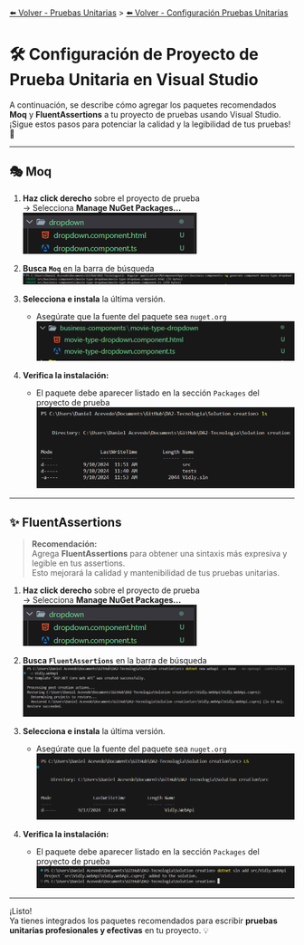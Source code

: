 [⬅️ Volver - Pruebas Unitarias](https://github.com/IngSoft-DA2/DA2-Tecnologia/blob/unit-testing/README.md) > [⬅️ Volver - Configuración Pruebas Unitarias](https://github.com/IngSoft-DA2/DA2-Tecnologia/blob/unit-testing/config-unit-test-project.md)

# 🛠️ Configuración de Proyecto de Prueba Unitaria en Visual Studio

A continuación, se describe cómo agregar los paquetes recomendados **Moq** y **FluentAssertions** a tu proyecto de pruebas usando Visual Studio.  
¡Sigue estos pasos para potenciar la calidad y la legibilidad de tus pruebas! 🚀

---

## 🎭 Moq

1. **Haz click derecho** sobre el proyecto de prueba  
   → Selecciona **Manage NuGet Packages...**  
   ![Manage NuGet Packages opción](./images/image-17.png)

2. **Busca `Moq`** en la barra de búsqueda  
   ![Buscar Moq](./images/image-18.png)

3. **Selecciona e instala** la última versión.  
   - Asegúrate que la fuente del paquete sea `nuget.org`  
   ![Instalar versión](./images/image-19.png)

4. **Verifica la instalación:**  
   - El paquete debe aparecer listado en la sección `Packages` del proyecto de prueba  
   ![Chequear instalación](./images/image-20.png)

---

## ✨ FluentAssertions

> **Recomendación:**  
> Agrega **FluentAssertions** para obtener una sintaxis más expresiva y legible en tus assertions.  
> Esto mejorará la calidad y mantenibilidad de tus pruebas unitarias.

1. **Haz click derecho** sobre el proyecto de prueba  
   → Selecciona **Manage NuGet Packages...**  
   ![Manage NuGet Packages opción](./images/image-17.png)

2. **Busca `FluentAssertions`** en la barra de búsqueda  
   ![Buscar FluentAssertions](./images/image-21.png)

3. **Selecciona e instala** la última versión.  
   - Asegúrate que la fuente del paquete sea `nuget.org`  
   ![Instalar versión](./images/image-22.png)

4. **Verifica la instalación:**  
   - El paquete debe aparecer listado en la sección `Packages` del proyecto de prueba  
   ![Chequear instalación](./images/image-23.png)

---

¡Listo!  
Ya tienes integrados los paquetes recomendados para escribir **pruebas unitarias profesionales y efectivas** en tu proyecto. 💡
